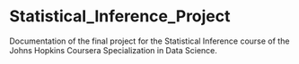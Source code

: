 # Statistical_Inference_Project

Documentation of the final project for the Statistical Inference course of the Johns Hopkins Coursera Specialization in Data Science. 
